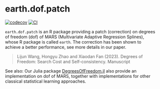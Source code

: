 # earth.dof.patch

[![codecov](https://codecov.io/gh/szcf-weiya/earth.dof.patch/graph/badge.svg?token=6Am5b8xJrj)](https://codecov.io/gh/szcf-weiya/earth.dof.patch)
[![CI](https://github.com/szcf-weiya/earth.dof.patch/actions/workflows/CI.yaml/badge.svg)](https://github.com/szcf-weiya/earth.dof.patch/actions/workflows/CI.yaml)

`earth.dof.patch` is an R package providing a patch (correction) on degrees of freedom (dof) of MARS (Multivariate Adaptive Regression Splines), whose R package is called `earth`. The correction has been shown to achieve a better performance, see more details in our paper.

> Lijun Wang, Hongyu Zhao and Xiaodan Fan (2023). Degrees of Freedom: Search Cost and Self-consistency. Manuscript

See also: Our Julia package [DegreesOfFreedom.jl](https://github.com/szcf-weiya/DegreesOfFreedom.jl) also provide an implementation on dof of MARS, together with implementations for other classical statistical learning approaches.
